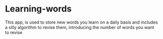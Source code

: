 # Learning-words
This app, is used to store new words you learn on a daily basis and includes a silly algorithm to revise them, introducing the number of words you want to revise 
